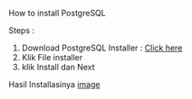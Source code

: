 How to install PostgreSQL

Steps :

1. Download PostgreSQL Installer : [Click here](https://www.enterprisedb.com/downloads/postgres-postgresql-downloads)
2. Klik File installer
3. klik Install dan Next

Hasil Installasinya
[image](https://drive.google.com/file/d/1dlxv4awpd6yQZFdAZ6oMhB-_rcB9hJI-/view?usp=sharing)
